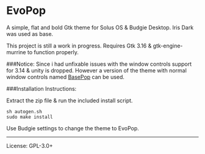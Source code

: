 EvoPop
====

A simple, flat and bold Gtk theme for Solus OS & Budgie Desktop.
Iris Dark was used as base.

This project is still a work in progress.
Requires Gtk 3.16 & gtk-engine-murrine to function properly.

###Notice:
Since i had unfixable issues with the window controls support for 3.14 & unity is dropped.
However a version of the theme with normal window controls named [BasePop](https://github.com/poltertec/basepop-gtk-theme) can be used.

###Installation Instructions:

Extract the zip file & run the included install script.

    sh autogen.sh
    sudo make install

Use Budgie settings to change the theme to EvoPop.

---

License: GPL-3.0+

